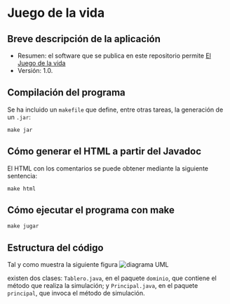 # Juego de la vida

## Breve descripción de la aplicación

* Resumen: el software que se publica en este repositorio permite
  [El Juego de la vida](https://www.youtube.com/watch?v=ouipbDkwHWA)
* Versión: 1.0.

## Compilación del programa

Se ha incluido un `makefile` que define, entre otras tareas, la
generación de un `.jar`:

```console
make jar
```

## Cómo generar el HTML a partir del Javadoc

El HTML con los comentarios se puede obtener mediante la siguiente
sentencia:

```console
make html
```
## Cómo ejecutar el programa con make

```console
make jugar
```


## Estructura del código

Tal y como muestra la siguiente figura
![diagrama UML](diagrama_clases.png)

existen dos clases: `Tablero.java`, en el paquete `dominio`, que
contiene el método que realiza la simulación; y `Principal.java`, en el
paquete `principal`, que invoca el método de simulación.

